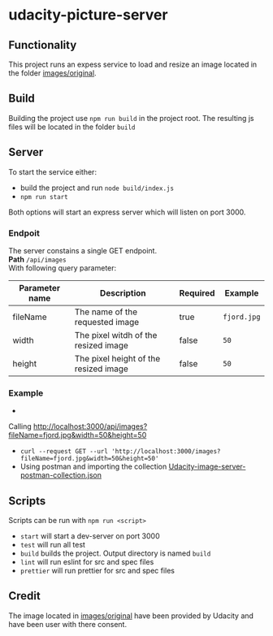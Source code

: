 # udacity-picture-server

## Functionality

This project runs an expess service to load and resize an image located in the
folder [images/original](./images/original).

## Build

Building the project use `npm run build` in the project root. The resulting js files will be located in the
folder `build`

## Server

To start the service either:

* build the project and run `node build/index.js`
* `npm run start`

Both options will start an express server which will listen on port 3000.

### Endpoit

The server constains a single GET endpoint.  
__Path__ `/api/images`  
With following query parameter:

| Parameter name | Description | Required | Example     |
|----------------|-----|----------|-------------|
| fileName       | The name of the requested image | true     | `fjord.jpg` |
| width          | The pixel witdh of the resized image | false | `50`        |
| height         | The pixel height of the resized image | false | `50`        |

### Example

*
Calling [http://localhost:3000/api/images?fileName=fjord.jpg&width=50&height=50](http://localhost:3000/api/images?fileName=fjord.jpg&width=50&height=50)
* `curl --request GET --url 'http://localhost:3000/images?fileName=fjord.jpg&width=50&height=50'`
* Using postman and importing the
  collection [Udacity-image-server-postman-collection.json](./Udacity-image-server-postman-collection.json)

## Scripts

Scripts can be run with `npm run <script>`

* `start` will start a dev-server on port 3000
* `test` will run all test
* `build` builds the project. Output directory is named `build`
* `lint` will run eslint for src and spec files
* `prettier` will run prettier for src and spec files

## Credit

The image located in [images/original](./images/original) have been provided by Udacity and have been user with there
consent.
